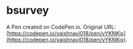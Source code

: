 # bsurvey

A Pen created on CodePen.io. Original URL: [https://codepen.io/vaishnavi018/pen/vYKNKjx](https://codepen.io/vaishnavi018/pen/vYKNKjx).

